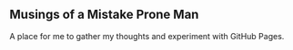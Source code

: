 ## Musings of a Mistake Prone Man
A place for me to gather my thoughts and experiment with GitHub Pages.

